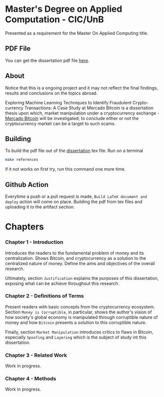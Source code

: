 # Master's Degree on Applied Computation - CIC/UnB

Presented as a requirement for the Master On Applied Computing title.

## PDF File

You can get the dissertation pdf file [here](dissertation_main.pdf). 

## About

Notice that this is a ongoing project and it may not reflect the final findings, results and conclusions on the topics abroad.

Exploring Machine Learning Techniques to Identify Fraudulent Crypto-currency Transactions: A Case Study at Mercado Bitcoin is a dissertation thesis upon which, market manipulation under a cryptocurrency exchange - [Mercado Bitcoin](https://www.mercadobitcoin.com.br/?lang=en) will be investigated; to conclude either or not the cryptocurrency market can be a target to such scams.

## Building

To build the pdf file out of the [dissertation](dissertation_main.tex) tex file. Run on a terminal 

```bash
make references
```

if it not works on first try, run this command one more time.

## Github Action

Everytime a push or a pull request is made, `Build LaTeX document and deploy` action will come on place. Building the pdf from tex files and uploading it to the artifact section.

# Chapters

### Chapter 1 - Introduction
Introduces the readers to the fundamental problem of money and its centralization. Shows Bitcoin, and cryptocurrency as a solution to the centralized nature of money. Define the aims and objectives of the overall research.

Ultimately, section `Justification` explains the purposes of this dissertation, exposing what can be achieve throughout this research.

### Chapter 2 - Definitions of Terms
Present readers with basic concepts from the cryptocurrency ecosystem. Section `Money is Corruptible`, in particular, shows the author's vision of how society's global economy is manipulated through corruptible nature of money and how `Bitcoin` presents a solution to this corruptible nature.

Finally, section `Market Manipulation` introduces critics to flaws in Bitcoin, especially `Spoofing` and `Layering` which is the subject of study int this dissertation.

### Chapter 3 - Related Work
Work in progress.

### Chapter 4 - Methods
Work in progress.
